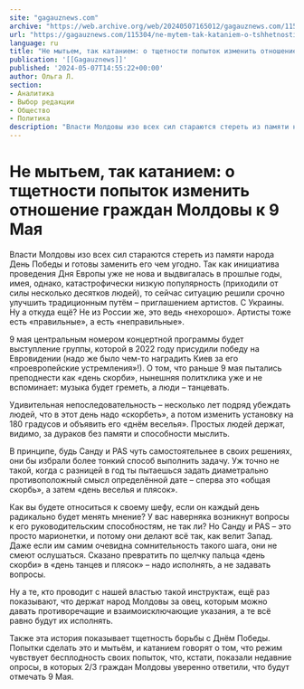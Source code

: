 ```yaml
---
site: "gagauznews.com"
archive: "https://web.archive.org/web/20240507165012/gagauznews.com/115304/ne-mytem-tak-kataniem-o-tshhetnosti-popytok-izmenit-otnoshenie-grazhdan-moldovy-k-9-maya.html"
url: "https://gagauznews.com/115304/ne-mytem-tak-kataniem-o-tshhetnosti-popytok-izmenit-otnoshenie-grazhdan-moldovy-k-9-maya.html"
language: ru
title: "Не мытьем, так катанием: о тщетности попыток изменить отношение граждан Молдовы к 9 Мая"
publication: '[[Gagauznews]]'
published: '2024-05-07T14:55:22+00:00'
author: Ольга Л.
section:
- Аналитика
- Выбор редакции
- Общество
- Политика
description: "Власти Молдовы изо всех сил стараются стереть из памяти народа День Победы и готовы заменить его чем угодно. Так как инициатива проведения Дня Европы уже не нова и выдвигалась в прошлые годы, имея, однако, катастрофически низкую популярность (приходили от силы несколько десятков людей), то сейчас ситуацию решили срочно улучшить традиционным путём – приглашением артистов. С Украины. Ну а откуда ещё? Не из России же, это ведь «нехорошо». Артисты тоже есть «правильные», а есть «неправильные». 9 мая центральным номером концертной программы будет выступление группы, которой в 2022 году присудили победу на Евровидении (надо же было чем-то наградить Киев за его «проевропейские […]"
---
```


# Не мытьем, так катанием: о тщетности попыток изменить отношение граждан Молдовы к 9 Мая

Власти Молдовы изо всех сил стараются стереть из памяти народа День Победы и готовы заменить его чем угодно. Так как инициатива проведения Дня Европы уже не нова и выдвигалась в прошлые годы, имея, однако, катастрофически низкую популярность (приходили от силы несколько десятков людей), то сейчас ситуацию решили срочно улучшить традиционным путём – приглашением артистов. С Украины. Ну а откуда ещё? Не из России же, это ведь «нехорошо». Артисты тоже есть «правильные», а есть «неправильные».

9 мая центральным номером концертной программы будет выступление группы, которой в 2022 году присудили победу на Евровидении (надо же было чем-то наградить Киев за его «проевропейские устремления»!). О том, что раньше 9 мая пытались преподнести как «день скорби», нынешняя политклика уже и не вспоминает: музыка будет греметь, а люди – танцевать.

Удивительная непоследовательность – несколько лет подряд убеждать людей, что в этот день надо «скорбеть», а потом изменить установку на 180 градусов и объявить его «днём веселья». Простых людей держат, видимо, за дураков без памяти и способности мыслить.

В принципе, будь Санду и PAS чуть самостоятельнее в своих решениях, они бы избрали более тонкий способ выполнить задачу. Уж точно не такой, когда с разницей в год ты пытаешься задать диаметрально противоположный смысл определённой дате – сперва это «общая скорбь», а затем «день веселья и плясок».

Как вы будете относиться к своему шефу, если он каждый день радикально будет менять мнение? У вас наверняка возникнут вопросы к его руководительским способностям, не так ли? Но Санду и PAS – это просто марионетки, и потому они делают всё так, как велит Запад. Даже если им самим очевидна сомнительность такого шага, они не смеют ослушаться. Сказано превратить по щелчку пальца «день скорби» в «день танцев и плясок» – надо исполнять, а не задавать вопросы.

Ну а те, кто проводит с нашей властью такой инструктаж, ещё раз показывают, что держат народ Молдовы за овец, которым можно давать противоречащие и взаимоисключающие указания, а те всё равно будут их исполнять.

Также эта история показывает тщетность борьбы с Днём Победы. Попытки сделать это и мытьём, и катанием говорят о том, что режим чувствует бесплодность своих попыток, что, кстати, показали недавние опросы, в которых 2/3 граждан Молдовы уверенно ответили, что будут отмечать 9 Мая.
